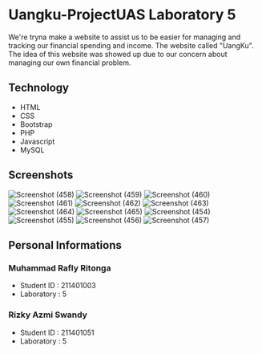 # Uangku-ProjectUAS Laboratory 5

We're tryna make a website to assist us to be easier for managing and tracking our financial spending and income.
The website called "UangKu". The idea of this website was showed up due to our concern about managing our own financial problem.

## Technology

- HTML
- CSS
- Bootstrap
- PHP
- Javascript
- MySQL
## Screenshots

![Screenshot (458)](https://user-images.githubusercontent.com/86555486/209358245-2e3c8587-e063-4793-969e-d53bc070e451.png)
![Screenshot (459)](https://user-images.githubusercontent.com/86555486/209358250-6a9389ae-2fad-4e3e-aa7e-3c7dc29589a4.png)
![Screenshot (460)](https://user-images.githubusercontent.com/86555486/209358257-9331a113-e817-4be7-8b6e-d7f6a7546e3c.png)
![Screenshot (461)](https://user-images.githubusercontent.com/86555486/209358260-4a6868f4-119b-4cab-a849-17bf326f6b72.png)
![Screenshot (462)](https://user-images.githubusercontent.com/86555486/209358263-1adf07ab-713c-4560-8f66-0ffe3ddae491.png)
![Screenshot (463)](https://user-images.githubusercontent.com/86555486/209358264-789e8334-be0a-4fd4-b0a0-3b4a96fd5a0b.png)
![Screenshot (464)](https://user-images.githubusercontent.com/86555486/209358267-506f92d7-40f1-41bd-a776-c7a436b9444a.png)
![Screenshot (465)](https://user-images.githubusercontent.com/86555486/209358271-b3f8672d-611a-4dab-9c26-e30ad02960a3.png)
![Screenshot (454)](https://user-images.githubusercontent.com/86555486/209358275-aa944f89-81d5-45ab-9c21-4e5cc9bd30bf.png)
![Screenshot (455)](https://user-images.githubusercontent.com/86555486/209358279-3e14a9af-edee-419f-8c00-4bbb68a282bd.png)
![Screenshot (456)](https://user-images.githubusercontent.com/86555486/209358283-78f9da02-924b-497f-8d23-ea79d099586d.png)
![Screenshot (457)](https://user-images.githubusercontent.com/86555486/209358288-5ac94b0c-ee17-44e9-b997-786fb127f4bd.png)


## Personal Informations

### Muhammad Rafly Ritonga

- Student ID : 211401003
- Laboratory : 5

### Rizky Azmi Swandy

- Student ID : 211401051
- Laboratory : 5
